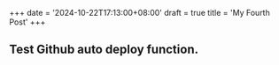 +++
date = '2024-10-22T17:13:00+08:00'
draft = true
title = 'My Fourth Post'
+++


## Test Github auto deploy function.